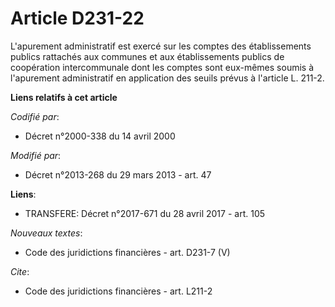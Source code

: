 # Article D231-22

L'apurement administratif est exercé sur les comptes des établissements publics rattachés aux communes et aux établissements
publics de coopération intercommunale dont les comptes sont eux-mêmes soumis à l'apurement administratif en application des
seuils prévus à l'article L. 211-2.

**Liens relatifs à cet article**

_Codifié par_:

  - Décret n°2000-338 du 14 avril 2000

_Modifié par_:

  - Décret n°2013-268 du 29 mars 2013 - art. 47

**Liens**:

  - TRANSFERE: Décret n°2017-671 du 28 avril 2017 - art. 105

_Nouveaux textes_:

  - Code des juridictions financières - art. D231-7 (V)

_Cite_:

  - Code des juridictions financières - art. L211-2
